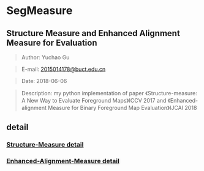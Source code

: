 # SegMeasure

## Structure Measure and Enhanced Alignment Measure for Evaluation

> Author: Yuchao Gu

> E-mail: 2015014178@buct.edu.cn

> Date: 2018-06-06

> Description: my python implementation of paper 《Structure-measure: A New Way to Evaluate Foreground Maps》ICCV 2017 and 《Enhanced-alignment Measure for Binary Foreground Map Evaluation》IJCAI 2018

## detail

### [Structure-Measure detail](https://github.com/guyuchao/SegMeasure/blob/master/S-measure)

### [Enhanced-Alignment-Measure detail](https://github.com/guyuchao/SegMeasure/blob/master/E-measure)
